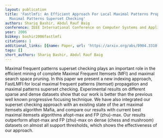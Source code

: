 ```yaml
---
layout: publication
title: 'Fastlmfi: An Efficient Approach For Local Maximal Patterns Propagation And
  Maximal Patterns Superset Checking'
authors: Shariq Bashir, Abdul Rauf Baig
conference: IEEE International Conference on Computer Systems and Applications, 2006.
year: 2006
bibkey: bashir2006fastlmfi
citations: 1
additional_links: [{name: Paper, url: 'https://arxiv.org/abs/0904.3310'}]
tags: []
short_authors: Shariq Bashir, Abdul Rauf Baig
---
```

Maximal frequent patterns superset checking plays an important role in the
efficient mining of complete Maximal Frequent Itemsets (MFI) and maximal search
space pruning. In this paper we present a new indexing approach, FastLMFI for
local maximal frequent patterns (itemset) propagation and maximal patterns
superset checking. Experimental results on different sparse and dense datasets
show that our work is better than the previous well known progressive focusing
technique. We have also integrated our superset checking approach with an
existing state of the art maximal itemsets algorithm Mafia, and compare our
results with current best maximal itemsets algorithms afopt-max and FP
(zhu)-max. Our results outperform afopt-max and FP (zhu)-max on dense (chess
and mushroom) datasets on almost all support thresholds, which shows the
effectiveness of our approach.